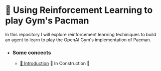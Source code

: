 # :rocket: Using Reinforcement Learning to play Gym's Pacman

In this repository I will explore reinforcement learning techiniques to build an agent to learn to play the OpenAI Gym's implementation of Pacman.

- ### Some concects
  - [📑 Introduction]() 🚧 In Construction 🚧
 

